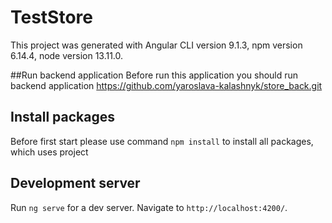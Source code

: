 # TestStore

This project was generated with Angular CLI version 9.1.3, npm version 6.14.4, node version  13.11.0.

##Run backend application
Before run this application you should run backend application https://github.com/yaroslava-kalashnyk/store_back.git

## Install packages
Before first start please use command `npm install` to install all packages, which uses project

## Development server

Run `ng serve` for a dev server. Navigate to `http://localhost:4200/`.
